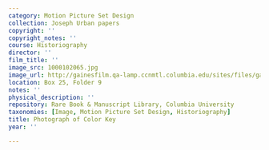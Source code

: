 ```yaml
---
category: Motion Picture Set Design
collection: Joseph Urban papers
copyright: ''
copyright_notes: ''
course: Historiography
director: ''
film_title: ''
image_src: 1000102065.jpg
image_url: http://gainesfilm.qa-lamp.ccnmtl.columbia.edu/sites/files/gainesfilm/images/1000102065.jpg
location: Box 25, Folder 9
notes: ''
physical_description: ''
repository: Rare Book & Manuscript Library, Columbia University
taxonomies: [Image, Motion Picture Set Design, Historiography]
title: Photograph of Color Key
year: ''

---
```

